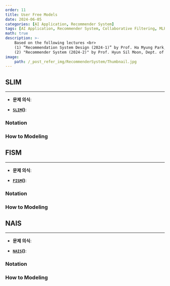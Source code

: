 ```yaml
---
order: 11
title: User Free Models
date: 2024-06-05
categories: [AI Application, Recommender System]
tags: [AI Application, Recommender System, Collaborative Filtering, MLP, Attention Mechanism]
math: true
description: >-
    Based on the following lectures <br>
    (1) “Recommendation System Design (2024-1)” by Prof. Ha Myung Park, Dept. of Artificial Intelligence. College of SW, Kookmin Univ. <br>
    (2) "Recommender System (2024-2)" by Prof. Hyun Sil Moon, Dept. of Data Science, The Grad. School, Kookmin Univ.
image:
    path: /_post_refer_img/RecommenderSystem/Thumbnail.jpg
---
```


## SLIM
-----

- **문제 의식**:

- **[`SLIM`]()()**:

### Notation

### How to Modeling

## FISM
-----

- **문제 의식**:

- **[`FISM`]()()**:

### Notation

### How to Modeling

## NAIS
-----

- **문제 의식**:

- **[`NAIS`]()()**:

### Notation

### How to Modeling